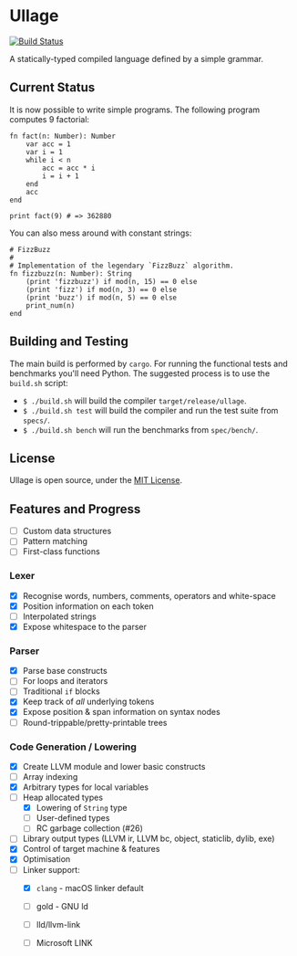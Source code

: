 # Ullage

[![Build Status][build_status_image]][build_status]

A statically-typed compiled language defined by a simple grammar.

## Current Status

It is now possible to write simple programs. The following program
computes 9 factorial:

    fn fact(n: Number): Number
        var acc = 1
        var i = 1
        while i < n
            acc = acc * i
            i = i + 1
        end
        acc
    end
    
    print fact(9) # => 362880

You can also mess around with constant strings:

    # FizzBuzz
    #
    # Implementation of the legendary `FizzBuzz` algorithm.
    fn fizzbuzz(n: Number): String
        (print 'fizzbuzz') if mod(n, 15) == 0 else
        (print 'fizz') if mod(n, 3) == 0 else
        (print 'buzz') if mod(n, 5) == 0 else
        print_num(n)
    end

## Building and Testing

The main build is performed by `cargo`. For running the functional
tests and benchmarks you'll need Python. The suggested process is to
use the `build.sh` script:

 * `$ ./build.sh` will build the compiler `target/release/ullage`.
 * `$ ./build.sh test` will build the compiler and run the test suite
   from `specs/`.
 * `$ ./build.sh bench` will run the benchmarks from `spec/bench/`.

## License

Ullage is open source, under the [MIT License](LICENSE.md).

## Features and Progress

 * [ ] Custom data structures
 * [ ] Pattern matching
 * [ ] First-class functions

### Lexer

 * [x] Recognise words, numbers, comments, operators and white-space
 * [x] Position information on each token
 * [ ] Interpolated strings
 * [x] Expose whitespace to the parser

### Parser

 * [x] Parse base constructs
 * [ ] For loops and iterators
 * [ ] Traditional `if` blocks
 * [x] Keep track of _all_ underlying tokens
 * [x] Expose position & span information on syntax nodes
 * [ ] Round-trippable/pretty-printable trees

### Code Generation / Lowering

 * [x] Create LLVM module and lower basic constructs
 * [ ] Array indexing
 * [x] Arbitrary types for local variables
 * [ ] Heap allocated types
    * [x] Lowering of `String` type
    * [ ] User-defined types
    * [ ] RC garbage collection (#26)
 * [ ] Library output types (LLVM ir, LLVM bc, object, staticlib, dylib, exe)
 * [x] Control of target machine & features
 * [x] Optimisation
 * [ ] Linker support:
   * [x] `clang` - macOS linker default
   * [ ] gold - GNU ld
   * [ ] lld/llvm-link
   * [ ] Microsoft LINK


 [build_status_image]: https://dev.azure.com/iwillspeak/GitHub/_apis/build/status/iwillspeak.ullage?branchName=master
 [build_status]: https://dev.azure.com/iwillspeak/GitHub/_build/latest?definitionId=2&branchName=master
